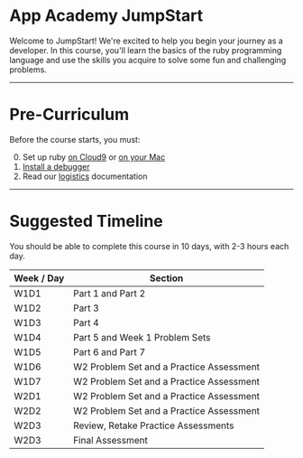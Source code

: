 # App Academy JumpStart

Welcome to JumpStart! We're excited to help you begin your journey as a developer. In this course, you'll learn the basics of the ruby programming language and use the skills you acquire to solve some fun and challenging problems.

---
# Pre-Curriculum

Before the course starts, you must:

0. Set up ruby [on Cloud9][ruby-setup] or [on your Mac][rbenv-setup]
0. [Install a debugger][debugger-setup]
0. Read our [logistics][logistics] documentation

[ruby-setup]: configuration/c9_setup.md
[debugger-setup]: configuration/debugger_setup.md
[rbenv-setup]: configuration/rbenv_setup.md
[logistics]: jumpstart/logistics.md

---
# Suggested Timeline

You should be able to complete this course in 10 days, with 2-3 hours each day.

| Week / Day | Section                                  |
|------------|------------------------------------------|
| W1D1       | Part 1 and Part 2                        |
| W1D2       | Part 3                                   |
| W1D3       | Part 4                                   |
| W1D4       | Part 5 and Week 1 Problem Sets           |
| W1D5       | Part 6 and Part 7                        |
| W1D6       | W2 Problem Set and a Practice Assessment |
| W1D7       | W2 Problem Set and a Practice Assessment |
| W2D1       | W2 Problem Set and a Practice Assessment |
| W2D2       | W2 Problem Set and a Practice Assessment |
| W2D3       | Review, Retake Practice Assessments      |
| W2D3       | Final Assessment                         |
